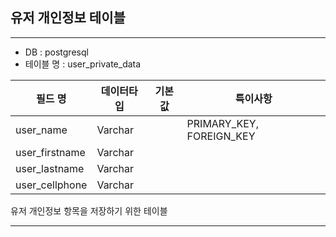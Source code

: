 유저 개인정보 테이블
---
---
- DB : postgresql
- 테이블 명 : user_private_data


| 필드 명            | 데이터타입     | 기본값   | 특이사항                     |
|-----------------|-----------|-------|--------------------------|
| user_name       | Varchar   |       | PRIMARY_KEY, FOREIGN_KEY |
| user_firstname  | Varchar   |       |                          |
| user_lastname   | Varchar   |       |                          |
| user_cellphone  | Varchar   |       |                          |



유저 개인정보 항목을 저장하기 위한 테이블




---
